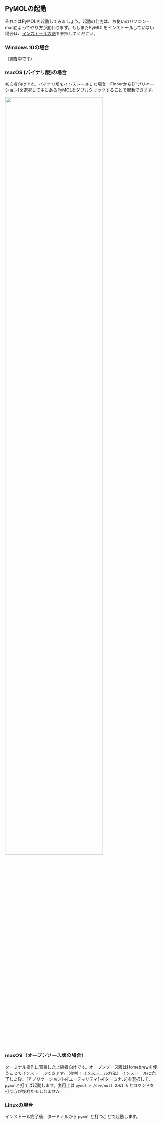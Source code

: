 ## PyMOLの起動

それではPyMOLを起動してみましょう。起動の仕方は、お使いのパソコン・macによってやり方が変わります。もしまだPyMOLをインストールしていない場合は、[インストール方法](../append01/installation.md)を参照してください。

### Windows 10の場合

（調査中です）

### macOS (バイナリ版)の場合

初心者向けです。バイナリ版をインストールした場合、Finderから[アプリケーション]を選択して中にあるPyMOLをダブルクリックすることで起動できます。

<img src="./image/launch1.png" width="80%">

### macOS（オープンソース版の場合）

ターミナル操作に習熟した上級者向けです。オープンソース版はHomebrewを使うことでインストールできます。（参考：[インストール方法](../append01/installation.md)）
インストールに完了した後、[アプリケーション]→[ユーティリティ]→[ターミナル]を選択して、`pymol`と打てば起動します。実用上は `pymol > /dev/null 2>&1 &` とコマンドを打つ方が便利かもしれません。

### Linuxの場合

インストール完了後、ターミナルから `pymol` と打つことで起動します。
